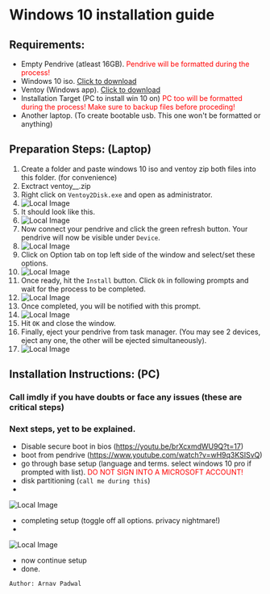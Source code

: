 # Windows 10 installation guide

## Requirements:
- Empty Pendrive (atleast 16GB). <span style="color: red;">Pendrive will be formatted during the process!</span>
- Windows 10 iso. [Click to download](https://software.download.prss.microsoft.com/dbazure/Win10_22H2_EnglishInternational_x64v1.iso?t=3fd9b83f-d6f7-4958-9e8e-3e3fbbc15788&e=1694836849&h=3dd34f0f5799e60fe4cd7dfcd3ec315d3c249bedbfc663d770bf3eeaed7f1ff9)
- Ventoy (Windows app). [Click to download](https://github.com/ventoy/Ventoy/releases/download/v1.0.95/ventoy-1.0.95-windows.zip)
- Installation Target (PC to install win 10 on) <span style="color: red;">PC too will be formatted during the process! Make sure to backup files before proceding!</span>
- Another laptop. (To create bootable usb. This one won't be formatted or anything)

## Preparation Steps: (Laptop)
1. Create a folder and paste windows 10 iso and ventoy zip both files into this folder. (for convenience)
2. Exctract ventoy__.zip
3. Right click on `Ventoy2Disk.exe` and open as administrator.
4. 
   ![Local Image](ventoy.png)
5. It should look like this.
6.  
   ![Local Image](ventoy2.png)
7. Now connect your pendrive and click the green refresh button. Your pendrive will now be visible under `Device`.
8. 
   ![Local Image](ventoy3.png)
9. Click on Option tab on top left side of the window and select/set these options.
10. 
    ![Local Image](ventoy4.png)
11. Once ready, hit the `Install` button. Click `Ok` in following prompts and wait for the process to be completed.
12. 
    ![Local Image](ventoy5.png)
13. Once completed, you will be notified with this prompt.
14. 
    ![Local Image](ventoy6.png)
15. Hit `OK` and close the window.
16. Finally, eject your pendrive from task manager. (You may see 2 devices, eject any one, the other will be ejected simultaneously).
17. 
    ![Local Image](eject.png)

## Installation Instructions: (PC)
### Call imdly if you have doubts or face any issues (these are critical steps)

### Next steps, yet to be explained.
- Disable secure boot in bios (https://youtu.be/brXcxmdWU9Q?t=17)
- boot from pendrive (https://www.youtube.com/watch?v=wH9q3KSISvQ)
- go through base setup (language and terms. select windows 10 pro if prompted with list). <span style="color: red;">DO NOT SIGN INTO A MICROSOFT ACCOUNT!</span>
- disk partitioning (`call me during this`)
- 
![Local Image](disk-partitioning.png)
- completing setup (toggle off all options. privacy nightmare!)
- 
![Local Image](toggle-off-trash.png)
- now continue setup
- done.

`Author: Arnav Padwal`
